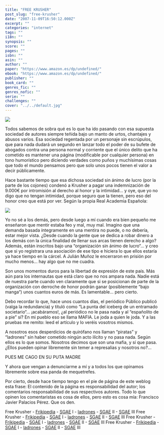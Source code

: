```yaml
---
title: "FREE KRUSHER"
post_slug: "free-krusher"
date: "2007-11-09T16:50:12.000Z"
excerpt: ""
categories: "internet"
tags: ""
i18n: ""
synopsis: ""
score: ""
pages: ""
isbn: ""
asin: ""
author: ""
paper: "https://www.amazon.es/dp/undefined/"
ebook: "https://www.amazon.es/dp/undefined/"
publisher: ""
book_card: ""
genres_fic: ""
genres_nofic: ""
serie: ""
challenges: ""
cover: "../../default.jpg"
---
```


![](images/sgaevv9.png)

Todos sabemos de sobra qué es lo que ha ido pasando con esa supuesta sociedad de autores siempre teñida bajo un manto de urtos, chantajes y abusos varios. Esa sociedad regentada por un personaje sin escrúpulos, que para nada dudará un segundo en lanzar todo el poder de su bufete de abogados contra una persona normal y corriente que el único delito que ha cometido es mantener una página (modificable por cualquier persona) en tono humorístico pero diciendo verdades como puños y muchísimas cosas que todo el mundo pensamos pero que solo unos pocos tienen el valor a decir públicamente.

Hace bastante tiempo que esa dichosa sociedad sin ánimo de lucro (por la parte de los cojones) condenó a Krusher a pagar una indemnización de 9.000€ por intromisión al derecho al honor y la intimidad… y oye, que yo no digo que no tengan intimidad, porque seguro que la tienen, pero eso del honor creo que está por ver. Según la propia Real Academia Española:

![](images/honorju4.png)

Yo no sé a los demás, pero desde luego a mí cuando era bien pequeño me enseñaron que mentir estaba feo y mal, muy mal. Imagino que una demanda basada íntegramente en una mentira no puede, o no debería, estar mejor vista. ¿Desde cuando la gente que se dedica a robar dinero a los demás con la única finalidad de llenar sus arcas tienen derecho a algo? Además, están inscritos bajo una “organización sin ánimo de lucro“… y creo que si yo registrara una asociación de ese tipo e hiciera lo que ellos estaría ya hace tiempo en la cárcel. A Julián Muñoz le encerraron en prisión por mucho menos… hay algo que no me cuadra.

Son unos momentos duros para la libertad de expresión de este país. Más aún para los internautas que está claro que no nos ampara nada. Nadie está de nuestra parte cuando ven claramente que si se posicionan de parte de la organización con derroche de honor podrán ganar (posiblemente “bajo manga“) unos cuantos euros de más. Es lamentable… pero cierto.

Debo recordar lo que, hace unos cuantos días, el periódico Público publicó (valga la redundancia) y tituló como “La punta del iceberg de un entramado societario“… ¡acabáramos!, ¿al periódico no le pasa nada y al “españolito de a pie” sí? En mi pueblo eso se llama MAFIA. Le joda a quien le joda. Y a las pruebas me remito: leed el artículo y lo veréis vosotros mismos.

A nosotros esos desperdicios de quirófano nos llaman “piratas” y “ladrones” sin haber cometido ningún acto ilícito y no pasa nada. Según ellos es lo que somos. Nosotros decimos que son una mafia, y sí que pasa. ¿Ellos pueden opinar libremente sin temer a represalias y nosotros no?…

PUES ME CAGO EN SU PUTA MADRE

Y ahora que vengan a denunciarme a mí y a todos los que opinamos libremente sobre esa panda de mequetrefes.

Por cierto, desde hace tiempo tengo en el pie de página de este weblog esta frase: El contenido de la página es responsabilidad del autor; los comentarios responsabilidad de sus respectivos autores. Todo lo que opinen los comentaristas es cosa de ellos, pero esto es cosa mía: Francisco Javier Palacios Pérez. Que os den.

Free Krusher - [Frikipedia](http://www.frikipedia.es) - [SGAE](http://www.publico.es/dinero/008605/sgae/punta/iceberg/entramado/societario) I - [ladrones](http://www.google.es/search?hl=es&safe=off&q=siempre+ganamos+algunos+euros&btnG=Buscar&meta=) - [SGAE](http://putasgae.info/) II - [SGAE](http://www.todoscontraelcanon.es) III Free Krusher - [Frikipedia](http://www.frikipedia.es) - [SGAE](http://www.publico.es/dinero/008605/sgae/punta/iceberg/entramado/societario) I - [ladrones](http://www.google.es/search?hl=es&safe=off&q=siempre+ganamos+algunos+euros&btnG=Buscar&meta=) - [SGAE](http://putasgae.info/) II - [SGAE](http://www.todoscontraelcanon.es) III Free Krusher - [Frikipedia](http://www.frikipedia.es) - [SGAE](http://www.publico.es/dinero/008605/sgae/punta/iceberg/entramado/societario) I - [ladrones](http://www.google.es/search?hl=es&safe=off&q=siempre+ganamos+algunos+euros&btnG=Buscar&meta=) - [SGAE](http://putasgae.info/) II - [SGAE](http://www.todoscontraelcanon.es) III Free Krusher - [Frikipedia](http://www.frikipedia.es) - [SGAE](http://www.publico.es/dinero/008605/sgae/punta/iceberg/entramado/societario) I - [ladrones](http://www.google.es/search?hl=es&safe=off&q=siempre+ganamos+algunos+euros&btnG=Buscar&meta=) - [SGAE](http://putasgae.info/) II - [SGAE](http://www.todoscontraelcanon.es) III
